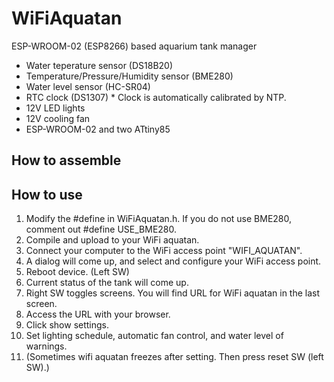 WiFiAquatan
=======================
ESP-WROOM-02 (ESP8266) based aquarium tank manager

* Water teperature sensor (DS18B20)
* Temperature/Pressure/Humidity sensor (BME280)
* Water level sensor (HC-SR04)
* RTC clock (DS1307)
		* Clock is automatically calibrated by NTP.
* 12V LED lights
* 12V cooling fan
* ESP-WROOM-02 and two ATtiny85

How to assemble
-----------




How to use
-----------
1. Modify the #define in WiFiAquatan.h.
If you do not use BME280, comment out #define USE_BME280.
2. Compile and upload to your WiFi aquatan.
3. Connect your computer to the WiFi access point "WIFI_AQUATAN".
4. A dialog will come up, and select and configure your WiFi access point.
5. Reboot device. (Left SW)
6. Current status of the tank will come up.
7. Right SW toggles screens. You will find URL for WiFi aquatan in the last screen.
8. Access the URL with your browser.
9. Click show settings.
10. Set lighting schedule, automatic fan control, and water level of warnings.
11. (Sometimes wifi aquatan freezes after setting. Then press reset SW (left SW).)

